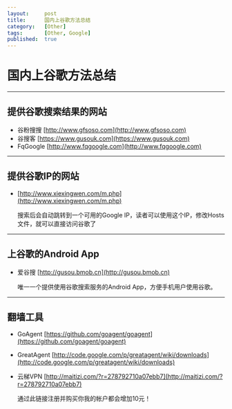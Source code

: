 ```yaml
---
layout:		post
title:		国内上谷歌方法总结
category:	[Other]
tags:		[Other, Google]
published:	true
---
```

# 国内上谷歌方法总结
---

## 提供谷歌搜索结果的网站

* 谷粉搜搜 [http://www.gfsoso.com](http://www.gfsoso.com)
* 谷搜客 [https://www.gusouk.com](https://www.gusouk.com)
* FqGoogle [http://www.fqgoogle.com](http://www.fqgoogle.com)

<!--break-->

---

## 提供谷歌IP的网站

* [http://www.xiexingwen.com/m.php](http://www.xiexingwen.com/m.php)
  
  搜索后会自动跳转到一个可用的Google IP，读者可以使用这个IP，修改Hosts文件，就可以直接访问谷歌了

---

## 上谷歌的Android App

* 爱谷搜 [http://gusou.bmob.cn](http://gusou.bmob.cn)

  唯一一个提供使用谷歌搜索服务的Android App，方便手机用户使用谷歌。

---

## 翻墙工具

* GoAgent [https://github.com/goagent/goagent](https://github.com/goagent/goagent)
* GreatAgent [http://code.google.com/p/greatagent/wiki/downloads](http://code.google.com/p/greatagent/wiki/downloads)
* 云梯VPN [http://maitizi.com/?r=278792710a07ebb7](http://maitizi.com/?r=278792710a07ebb7)
  
  通过此链接注册并购买你我的帐户都会增加10元！